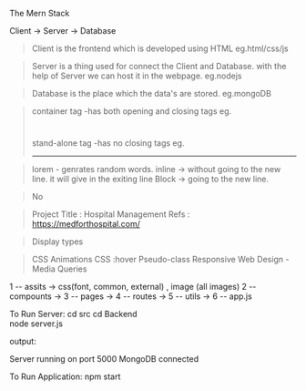The Mern Stack

Client -> Server -> Database

> Client is the frontend which is developed using HTML eg.html/css/js

> Server is a thing used for connect the Client and Database. with the help of Server we can host it in the webpage. eg.nodejs

> Database is the place which the data's are stored. eg.mongoDB

> container tag
     -has both opening and closing tags eg.<h1></h1>
> stand-alone tag
     -has no closing tags eg.<hr/> 
    
> lorem - genrates random words. 
> inline -> without going to the new line. it will give in the exiting line
> Block -> going to the new line.

> No 


> Project Title : Hospital Management 
> Refs : https://medforthospital.com/

>Display types

> CSS Animations 
> CSS :hover Pseudo-class
> Responsive Web Design - Media Queries


1 -- assits     -> css(font, common, external) , image (all images)
2 -- compounts  ->
3 -- pages      ->
4 -- routes     ->
5 -- utils      ->
6 -- app.js 


To Run Server:
cd src
cd Backend    
node server.js

output:

Server running on port 5000
MongoDB connected


To Run Application:
npm start